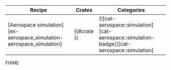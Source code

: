 | Recipe | Crates | Categories |
|---|---|---|
| [Aerospace simulation][ex-aerospace_simulation-aerospace_simulation] | {{#crate }} | [![cat-aerospace::simulation][cat-aerospace::simulation-badge]][cat-aerospace::simulation] |

<div class="hidden">
FIXME
</div>
